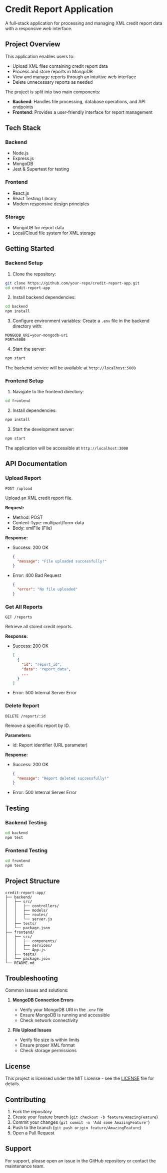 # Credit Report Application

A full-stack application for processing and managing XML credit report data with a responsive web interface.

## Project Overview

This application enables users to:
- Upload XML files containing credit report data
- Process and store reports in MongoDB
- View and manage reports through an intuitive web interface
- Delete unnecessary reports as needed

The project is split into two main components:
- **Backend**: Handles file processing, database operations, and API endpoints
- **Frontend**: Provides a user-friendly interface for report management

## Tech Stack

### Backend
- Node.js
- Express.js
- MongoDB
- Jest & Supertest for testing

### Frontend
- React.js
- React Testing Library
- Modern responsive design principles

### Storage
- MongoDB for report data
- Local/Cloud file system for XML storage

## Getting Started

### Backend Setup

1. Clone the repository:
```bash
git clone https://github.com/your-repo/credit-report-app.git
cd credit-report-app
```

2. Install backend dependencies:
```bash
cd backend
npm install
```

3. Configure environment variables:
Create a `.env` file in the backend directory with:
```plaintext
MONGODB_URI=your-mongodb-uri
PORT=5000
```

4. Start the server:
```bash
npm start
```

The backend service will be available at `http://localhost:5000`

### Frontend Setup

1. Navigate to the frontend directory:
```bash
cd frontend
```

2. Install dependencies:
```bash
npm install
```

3. Start the development server:
```bash
npm start
```

The application will be accessible at `http://localhost:3000`

## API Documentation

### Upload Report
```
POST /upload
```
Upload an XML credit report file.

**Request:**
- Method: POST
- Content-Type: multipart/form-data
- Body: xmlFile (File)

**Response:**
- Success: 200 OK
  ```json
  {
    "message": "File uploaded successfully!"
  }
  ```
- Error: 400 Bad Request
  ```json
  {
    "error": "No file uploaded"
  }
  ```

### Get All Reports
```
GET /reports
```
Retrieve all stored credit reports.

**Response:**
- Success: 200 OK
  ```json
  [
    {
      "id": "report_id",
      "data": "report_data",
      ...
    }
  ]
  ```
- Error: 500 Internal Server Error

### Delete Report
```
DELETE /report/:id
```
Remove a specific report by ID.

**Parameters:**
- id: Report identifier (URL parameter)

**Response:**
- Success: 200 OK
  ```json
  {
    "message": "Report deleted successfully!"
  }
  ```
- Error: 500 Internal Server Error

## Testing

### Backend Testing
```bash
cd backend
npm test
```

### Frontend Testing
```bash
cd frontend
npm test
```

## Project Structure
```
credit-report-app/
├── backend/
│   ├── src/
│   │   ├── controllers/
│   │   ├── models/
│   │   ├── routes/
│   │   └── server.js
│   ├── tests/
│   └── package.json
├── frontend/
│   ├── src/
│   │   ├── components/
│   │   ├── services/
│   │   └── App.js
│   ├── tests/
│   └── package.json
└── README.md
```

## Troubleshooting

Common issues and solutions:

1. **MongoDB Connection Errors**
   - Verify your MongoDB URI in the `.env` file
   - Ensure MongoDB is running and accessible
   - Check network connectivity

2. **File Upload Issues**
   - Verify file size is within limits
   - Ensure proper XML format
   - Check storage permissions

## License

This project is licensed under the MIT License - see the [LICENSE](LICENSE) file for details.

## Contributing

1. Fork the repository
2. Create your feature branch (`git checkout -b feature/AmazingFeature`)
3. Commit your changes (`git commit -m 'Add some AmazingFeature'`)
4. Push to the branch (`git push origin feature/AmazingFeature`)
5. Open a Pull Request

## Support

For support, please open an issue in the GitHub repository or contact the maintenance team.
